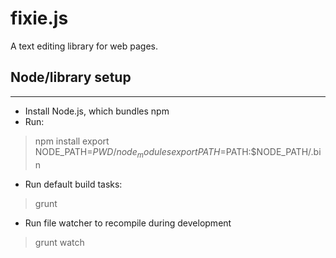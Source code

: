 # fixie.js
A text editing library for web pages.

## Node/library setup
------------------
- Install Node.js, which bundles npm
- Run:
> npm install
> export NODE_PATH=$PWD/node_modules
> export PATH=$PATH:$NODE_PATH/.bin

- Run default build tasks:
> grunt

- Run file watcher to recompile during development
> grunt watch  

